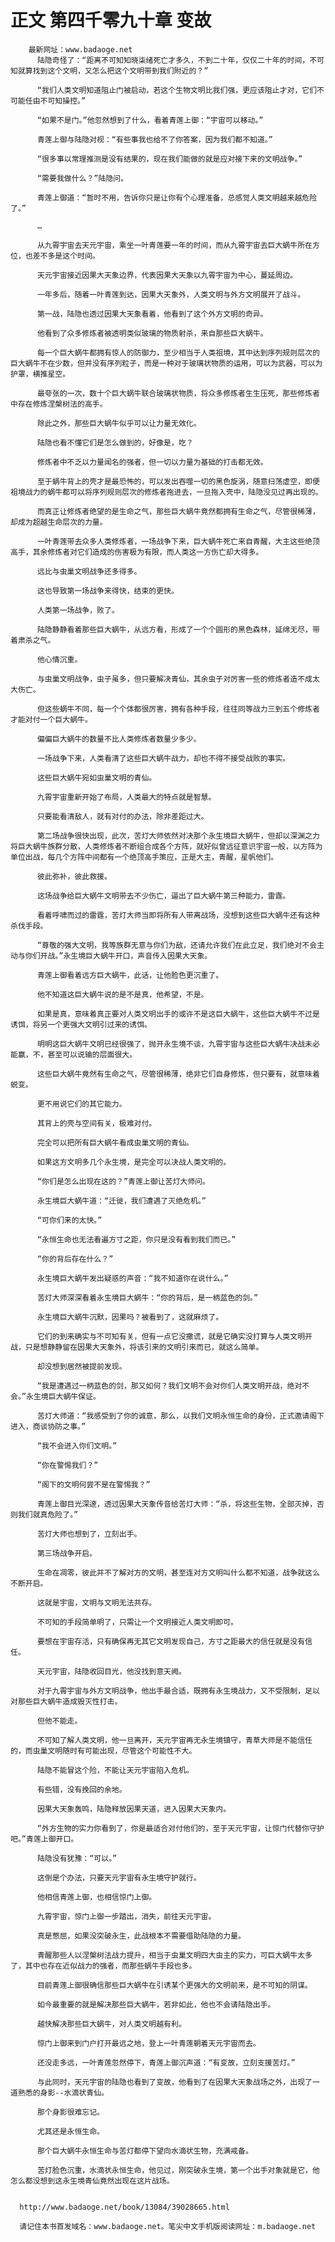 # 正文 第四千零九十章 变故
        最新网址：www.badaoge.net
          陆隐奇怪了：“距离不可知知晓柒绪死亡才多久，不到二十年，仅仅二十年的时间，不可知就算找到这个文明，又怎么把这个文明带到我们附近的？”
      
          “我们人类文明知道阻止门被启动，若这个生物文明比我们强，更应该阻止才对，它们不可能任由不可知操控。”
      
          “如果不是门。”他忽然想到了什么，看着青莲上御：“宇宙可以移动。”
      
          青莲上御与陆隐对视：“有些事我也给不了你答案，因为我们都不知道。”
      
          “很多事以常理推测是没有结果的，现在我们能做的就是应对接下来的文明战争。”
      
          “需要我做什么？”陆隐问。
      
          青莲上御道：“暂时不用，告诉你只是让你有个心理准备，总感觉人类文明越来越危险了。”
      
          …
      
          从九霄宇宙去天元宇宙，乘坐一叶青莲要一年的时间，而从九霄宇宙去巨大蜗牛所在方位，也差不多是这个时间。
      
          天元宇宙接近因果大天象边界，代表因果大天象以九霄宇宙为中心，蔓延周边。
      
          一年多后，随着一叶青莲到达，因果大天象外，人类文明与外方文明展开了战斗。
      
          第一战，陆隐也透过因果大天象看着，他看到了这个外方文明的奇异。
      
          他看到了众多修炼者被透明类似玻璃的物质射杀，来自那些巨大蜗牛。
      
          每一个巨大蜗牛都拥有惊人的防御力，至少相当于人类祖境，其中达到序列规则层次的巨大蜗牛不在少数，但并没有序列粒子，而是一种对于玻璃状物质的运用，可以为武器，可以为护罩，横推星空。
      
          最夸张的一次，数十个巨大蜗牛联合玻璃状物质，将众多修炼者生生压死，那些修炼者中存在修炼涅槃树法的高手。
      
          除此之外，那些巨大蜗牛似乎可以让力量无效化。
      
          陆隐也看不懂它们是怎么做到的，好像是，吃？
      
          修炼者中不乏以力量闻名的强者，但一切以力量为基础的打击都无效。
      
          至于蜗牛背上的壳才是最恐怖的，可以发出吞噬一切的黑色旋涡，随意扫荡虚空，即便祖境战力的蜗牛都可以将序列规则层次的修炼者拖进去，一旦拖入壳中，陆隐没见过再出现的。
      
          而真正让修炼者绝望的是生命之气，那些巨大蜗牛竟然都拥有生命之气，尽管很稀薄，却成为超越生命层次的力量。
      
          一叶青莲带去众多人类修炼者，一场战争下来，巨大蜗牛死亡来自青醒，大主这些绝顶高手，其余修炼者对它们造成的伤害极为有限，而人类这一方伤亡却大得多。
      
          远比与虫巢文明战争还多得多。
      
          这也导致第一场战争来得快，结束的更快。
      
          人类第一场战争，败了。
      
          陆隐静静看着那些巨大蜗牛，从远方看，形成了一个个圆形的黑色森林，延绵无尽，带着肃杀之气。
      
          他心情沉重。
      
          与虫巢文明战争，虫子虽多，但只要解决青仙，其余虫子对厉害一些的修炼者造不成太大伤亡。
      
          但这些蜗牛不同，每一个个体都很厉害，拥有各种手段，往往同等战力三到五个修炼者才能对付一个巨大蜗牛。
      
          偏偏巨大蜗牛的数量不比人类修炼者数量少多少。
      
          一场战争下来，人类看清了这些巨大蜗牛战力，却也不得不接受战败的事实。
      
          这些巨大蜗牛宛如虫巢文明的青仙。
      
          九霄宇宙重新开始了布局，人类最大的特点就是智慧。
      
          只要能看清敌人，就有对付的办法，除非差距过大。
      
          第二场战争很快出现，此次，苦灯大师依然对决那个永生境巨大蜗牛，但却以深渊之力将巨大蜗牛族群分散，人类修炼者不断组合成各个方阵，就好似曾远征意识宇宙一般，以方阵为单位出战，每几个方阵中间都有一个绝顶高手策应，正是大主，青醒，星帆他们。
      
          彼此弥补，彼此救援。
      
          这场战争给巨大蜗牛文明带去不少伤亡，逼出了巨大蜗牛第三种能力，雷霆。
      
          看着呼啸而过的雷霆，苦灯大师当即将所有人带离战场，没想到这些巨大蜗牛还有这种杀伐手段。
      
          “尊敬的强大文明，我等族群无意与你们为敌，还请允许我们在此立足，我们绝对不会主动与你们开战。”永生境巨大蜗牛开口，声音传入因果大天象。
      
          青莲上御看着远方巨大蜗牛，此话，让他脸色更沉重了。
      
          他不知道这巨大蜗牛说的是不是真，他希望，不是。
      
          如果是真，意味着真正要对人类文明出手的或许不是这巨大蜗牛，这些巨大蜗牛不过是诱饵，将另一个更强大文明引过来的诱饵。
      
          明明这巨大蜗牛文明已经很强了，抛开永生境不谈，九霄宇宙与这些巨大蜗牛决战未必能赢，不，甚至可以说输的层面很大。
      
          这些巨大蜗牛竟然有生命之气，尽管很稀薄，绝非它们自身修炼，但只要有，就意味着蜕变。
      
          更不用说它们的其它能力。
      
          其背上的壳与空间有关，极难对付。
      
          完全可以把所有巨大蜗牛看成虫巢文明的青仙。
      
          如果这方文明多几个永生境，是完全可以决战人类文明的。
      
          “你们是怎么出现在这的？”青莲上御让苦灯大师问。
      
          永生境巨大蜗牛道：“迁徙，我们遭遇了灭绝危机。”
      
          “可你们来的太快。”
      
          “永恒生命也无法看遍方寸之距，你只是没有看到我们而已。”
      
          “你的背后存在什么？”
      
          永生境巨大蜗牛发出疑惑的声音：“我不知道你在说什么。”
      
          苦灯大师深深看着永生境巨大蜗牛：“你的背后，是一柄蓝色的剑。”
      
          永生境巨大蜗牛沉默，因果吗？被看到了，这就麻烦了。
      
          它们的到来确实与不可知有关，但有一点它没撒谎，就是它确实没打算与人类文明开战，只是想静静留在因果大天象外，将该引来的文明引来而已，就这么简单。
      
          却没想到居然被提前发现。
      
          “我是遭遇过一柄蓝色的剑，那又如何？我们文明不会对你们人类文明开战，绝对不会。”永生境巨大蜗牛保证。
      
          苦灯大师道：“我感受到了你的诚意，那么，以我们文明永恒生命的身份，正式邀请阁下进入，商谈协防之事。”
      
          “我不会进入你们文明。”
      
          “你在警惕我们？”
      
          “阁下的文明何尝不是在警惕我？”
      
          青莲上御目光深邃，透过因果大天象传音给苦灯大师：“杀，将这些生物，全部灭掉，否则我们就真危险了。”
      
          苦灯大师也想到了，立刻出手。
      
          第三场战争开启。
      
          生命在凋零，彼此并不了解对方的文明，甚至连对方文明叫什么都不知道，战争就这么不断开启。
      
          这就是宇宙，文明与文明无法共存。
      
          不可知的手段简单明了，只需让一个文明接近人类文明即可。
      
          要想在宇宙存活，只有确保再无其它文明发现自己，方寸之距最大的信任就是没有信任。
      
          天元宇宙，陆隐收回目光，他没找到意天阙。
      
          对于九霄宇宙与外方文明战争，他出手最合适，既拥有永生境战力，又不受限制，足以对那些巨大蜗牛造成毁灭性打击。
      
          但他不能走。
      
          不可知了解人类文明，他一旦离开，天元宇宙再无永生境镇守，青草大师是不能信任的，而虫巢文明随时有可能出现，尽管这个可能性不大。
      
          陆隐不能冒这个险，不能让天元宇宙陷入危机。
      
          有些错，没有挽回的余地。
      
          因果大天象轰鸣，陆隐释放因果天道，进入因果大天象内。
      
          “外方生物的实力你看到了，你是最适合对付他们的，至于天元宇宙，让惊门代替你守护吧。”青莲上御开口。
      
          陆隐没有犹豫：“可以。”
      
          这倒是个办法，只要天元宇宙有永生境守护就行。
      
          他相信青莲上御，也相信惊门上御。
      
          九霄宇宙，惊门上御一步踏出，消失，前往天元宇宙。
      
          真是憋屈，如果没突破永生，此战根本不需要借助陆隐的力量。
      
          青醒那些人以涅槃树法战力提升，相当于虫巢文明四大虫主的实力，可巨大蜗牛太多了，其中也存在近似战力的强者，而那些蜗牛手段也多。
      
          目前青莲上御很确信那些巨大蜗牛在引诱某个更强大的文明前来，是不可知的阴谋。
      
          如今最重要的就是解决那些巨大蜗牛，若非如此，他也不会请陆隐出手。
      
          越快解决那些巨大蜗牛，对人类文明越有利。
      
          惊门上御来到门户打开最远之地，登上一叶青莲朝着天元宇宙而去。
      
          还没走多远，一叶青莲忽然停下，青莲上御沉声道：“有变故，立刻支援苦灯。”
      
          与此同时，天元宇宙的陆隐也看到了变故，他看到了在因果大天象战场之外，出现了一道熟悉的身影--水滴状青仙。
      
          那个身影很难忘记。
      
          尤其还是永恒生命。
      
          那个巨大蜗牛永恒生命与苦灯都停下望向水滴状生物，充满戒备。
      
          苦灯脸色沉重，水滴状永恒生命，他见过，刚突破永生境，第一个出手对象就是它，他怎么都没想到这永生境青仙竟然出现在这片战场。
      
      
      http://www.badaoge.net/book/13084/39028665.html
      
      请记住本书首发域名：www.badaoge.net。笔尖中文手机版阅读网址：m.badaoge.net